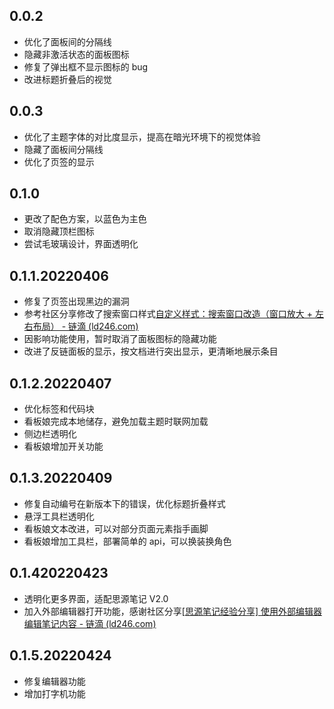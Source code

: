 ## 0.0.2

- 优化了面板间的分隔线
- 隐藏非激活状态的面板图标
- 修复了弹出框不显示图标的 bug
- 改进标题折叠后的视觉

## 0.0.3

- 优化了主题字体的对比度显示，提高在暗光环境下的视觉体验
- 隐藏了面板间分隔线
- 优化了页签的显示

## 0.1.0

- 更改了配色方案，以蓝色为主色
- 取消隐藏顶栏图标
- 尝试毛玻璃设计，界面透明化

## 0.1.1.20220406

- 修复了页签出现黑边的漏洞
- 参考社区分享修改了搜索窗口样式[自定义样式：搜索窗口改造（窗口放大 + 左右布局） - 链滴 (ld246.com)](https://ld246.com/article/1648269766832)
- 因影响功能使用，暂时取消了面板图标的隐藏功能
- 改进了反链面板的显示，按文档进行突出显示，更清晰地展示条目

## 0.1.2.20220407

- 优化标签和代码块
- 看板娘完成本地储存，避免加载主题时联网加载
- 侧边栏透明化
- 看板娘增加开关功能

## 0.1.3.20220409

- 修复自动编号在新版本下的错误，优化标题折叠样式
- 悬浮工具栏透明化
- 看板娘文本改进，可以对部分页面元素指手画脚
- 看板娘增加工具栏，部署简单的 api，可以换装换角色

## 0.1.420220423

- 透明化更多界面，适配思源笔记 V2.0
- 加入外部编辑器打开功能，感谢社区分享[[思源笔记经验分享] 使用外部编辑器编辑笔记内容 - 链滴 (ld246.com)](https://ld246.com/article/1650694653631)

## 0.1.5.20220424

- 修复编辑器功能
- 增加打字机功能
